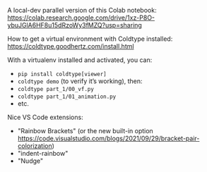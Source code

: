 A local-dev parallel version of this Colab notebook: https://colab.research.google.com/drive/1xz-P8O-ybuJGlA6HF8u15dRzoWy3fMZQ?usp=sharing

How to get a virtual environment with Coldtype installed: https://coldtype.goodhertz.com/install.html

With a virtualenv installed and activated, you can:

- `pip install coldtype[viewer]`
- `coldtype demo` (to verify it’s working), then:
- `coldtype part_1/00_vf.py`
- `coldtype part_1/01_animation.py`
- etc.


Nice VS Code extensions:

- "Rainbow Brackets" (or the new built-in option https://code.visualstudio.com/blogs/2021/09/29/bracket-pair-colorization)
- "indent-rainbow"
- "Nudge"